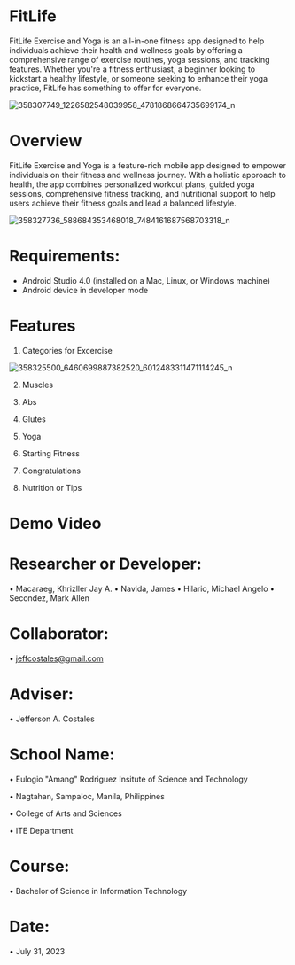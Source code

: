 # FitLife
FitLife Exercise and Yoga is an all-in-one fitness app designed to help individuals achieve their health and wellness goals by offering a comprehensive range of exercise routines, yoga sessions, and tracking features. Whether you're a fitness enthusiast, a beginner looking to kickstart a healthy lifestyle, or someone seeking to enhance their yoga practice, FitLife has something to offer for everyone.

![358307749_1226582548039958_4781868664735699174_n](https://github.com/khrizllerjay/FitLife/assets/140982884/b5aead42-446a-489c-828e-c1ad0e0b3ab9)

# Overview
FitLife Exercise and Yoga is a feature-rich mobile app designed to empower individuals on their fitness and wellness journey. With a holistic approach to health, the app combines personalized workout plans, guided yoga sessions, comprehensive fitness tracking, and nutritional support to help users achieve their fitness goals and lead a balanced lifestyle.

![358327736_588684353468018_7484161687568703318_n](https://github.com/khrizllerjay/FitLife/assets/140982884/b2060f4a-5174-47df-aa73-3077b5a7b9a1)

# Requirements:
* Android Studio 4.0 (installed on a Mac, Linux, or Windows machine)
* Android device in developer mode

# Features
1. Categories for Excercise

![358325500_6460699887382520_6012483311471114245_n](https://github.com/khrizllerjay/FitLife/assets/140982884/e383f458-dfd2-42bd-bd70-3c4f502fe5cd)

2. Muscles

3. Abs

4. Glutes

5. Yoga

6. Starting Fitness

7. Congratulations

8. Nutrition or Tips

# Demo Video

# Researcher or Developer:
• Macaraeg, Khrizller Jay A.
• Navida, James
• Hilario, Michael Angelo
• Secondez, Mark Allen

# Collaborator:
• jeffcostales@gmail.com

# Adviser:
• Jefferson A. Costales

# School Name:
• Eulogio "Amang" Rodriguez Insitute of Science and Technology

• Nagtahan, Sampaloc, Manila, Philippines

• College of Arts and Sciences

• ITE Department

# Course:
• Bachelor of Science in Information Technology

# Date:
• July 31, 2023
